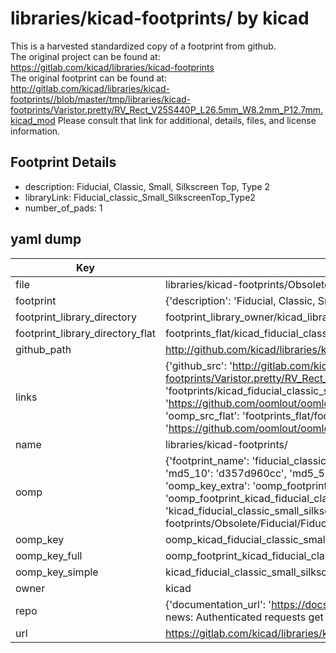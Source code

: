 # libraries/kicad-footprints/ by kicad  
This is a harvested standardized copy of a footprint from github.  
The original project can be found at:  
https://gitlab.com/kicad/libraries/kicad-footprints  
The original footprint can be found at:
http://gitlab.com/kicad/libraries/kicad-footprints//blob/master/tmp/libraries/kicad-footprints/Varistor.pretty/RV_Rect_V25S440P_L26.5mm_W8.2mm_P12.7mm.kicad_mod
Please consult that link for additional, details, files, and license information.  
## Footprint Details
* description: Fiducial, Classic, Small, Silkscreen Top, Type 2  
* libraryLink: Fiducial_classic_Small_SilkscreenTop_Type2  
* number_of_pads: 1  
## yaml dump  
| Key | Value |  
| --- | --- |  
| file | libraries/kicad-footprints/Obsolete/Fiducial/Fiducial_classic_Small_SilkscreenTop_Type2.kicad_mod |  
| footprint | {'description': 'Fiducial, Classic, Small, Silkscreen Top, Type 2', 'libraryLink': 'Fiducial_classic_Small_SilkscreenTop_Type2', 'number_of_pads': 1} |  
| footprint_library_directory | footprint_library_owner/kicad_libraries/kicad-footprints/ |  
| footprint_library_directory_flat | footprints_flat/kicad_fiducial_classic_small_silkscreentop_type2_fiducial_classic_small_silkscreentop_type2/working |  
| github_path | http://github.com/kicad/libraries/kicad-footprints//blob/master/tmp/libraries/kicad-footprints/Obsolete/Fiducial/Fiducial_classic_Small_SilkscreenTop_Type2.kicad_mod |  
| links | {'github_src': 'http://gitlab.com/kicad/libraries/kicad-footprints//blob/master/tmp/libraries/kicad-footprints/Varistor.pretty/RV_Rect_V25S440P_L26.5mm_W8.2mm_P12.7mm.kicad_mod', 'github_src_repo': 'https://gitlab.com/kicad/libraries/kicad-footprints', 'oomp_bot': 'footprints/kicad_fiducial_classic_small_silkscreentop_type2_fiducial_classic_small_silkscreentop_type2/working', 'oomp_bot_github': 'https://github.com/oomlout/oomlout_oomp_footprint_bot/tree/main/footprints/kicad_fiducial_classic_small_silkscreentop_type2_fiducial_classic_small_silkscreentop_type2/working', 'oomp_src_flat': 'footprints_flat/footprints_flat/kicad_fiducial_classic_small_silkscreentop_type2_fiducial_classic_small_silkscreentop_type2/working', 'oomp_src_flat_github': 'https://github.com/oomlout/oomlout_oomp_footprint_src/tree/main/footprints_flat/kicad_fiducial_classic_small_silkscreentop_type2_fiducial_classic_small_silkscreentop_type2/working'} |  
| name | libraries/kicad-footprints/ |  
| oomp | {'footprint_name': 'fiducial_classic_small_silkscreentop_type2', 'library_name': 'fiducial_classic_small_silkscreentop_type2_kicad_mod', 'md5': 'd357d960cc9c30dbe3b31fa8bcdfb3ba', 'md5_10': 'd357d960cc', 'md5_5': 'd357d', 'md5_6': 'd357d9', 'oomp_key': 'oomp_kicad_fiducial_classic_small_silkscreentop_type2_fiducial_classic_small_silkscreentop_type2', 'oomp_key_extra': 'oomp_footprint_kicad_fiducial_classic_small_silkscreentop_type2_fiducial_classic_small_silkscreentop_type2', 'oomp_key_full': 'oomp_footprint_kicad_fiducial_classic_small_silkscreentop_type2_fiducial_classic_small_silkscreentop_type2_d357d9', 'oomp_key_simple': 'kicad_fiducial_classic_small_silkscreentop_type2_fiducial_classic_small_silkscreentop_type2', 'original_filename': 'libraries/kicad-footprints/Obsolete/Fiducial/Fiducial_classic_Small_SilkscreenTop_Type2.kicad_mod', 'owner_name': 'kicad'} |  
| oomp_key | oomp_kicad_fiducial_classic_small_silkscreentop_type2_fiducial_classic_small_silkscreentop_type2 |  
| oomp_key_full | oomp_footprint_kicad_fiducial_classic_small_silkscreentop_type2_fiducial_classic_small_silkscreentop_type2 |  
| oomp_key_simple | kicad_fiducial_classic_small_silkscreentop_type2_fiducial_classic_small_silkscreentop_type2 |  
| owner | kicad |  
| repo | {'documentation_url': 'https://docs.github.com/rest/overview/resources-in-the-rest-api#rate-limiting', 'message': "API rate limit exceeded for 84.66.173.59. (But here's the good news: Authenticated requests get a higher rate limit. Check out the documentation for more details.)"} |  
| url | https://gitlab.com/kicad/libraries/kicad-footprints |  

